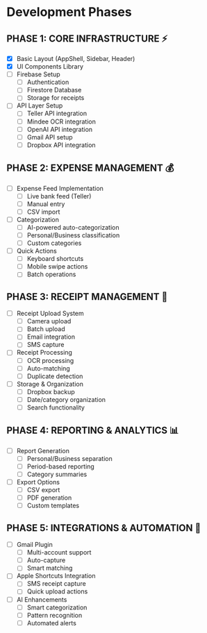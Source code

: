# Development Phases

## PHASE 1: CORE INFRASTRUCTURE ⚡
- [x] Basic Layout (AppShell, Sidebar, Header)
- [x] UI Components Library
- [ ] Firebase Setup
  - [ ] Authentication
  - [ ] Firestore Database
  - [ ] Storage for receipts
- [ ] API Layer Setup
  - [ ] Teller API integration
  - [ ] Mindee OCR integration
  - [ ] OpenAI API integration
  - [ ] Gmail API setup
  - [ ] Dropbox API integration

## PHASE 2: EXPENSE MANAGEMENT 💰
- [ ] Expense Feed Implementation
  - [ ] Live bank feed (Teller)
  - [ ] Manual entry
  - [ ] CSV import
- [ ] Categorization
  - [ ] AI-powered auto-categorization
  - [ ] Personal/Business classification
  - [ ] Custom categories
- [ ] Quick Actions
  - [ ] Keyboard shortcuts
  - [ ] Mobile swipe actions
  - [ ] Batch operations

## PHASE 3: RECEIPT MANAGEMENT 🧾
- [ ] Receipt Upload System
  - [ ] Camera upload
  - [ ] Batch upload
  - [ ] Email integration
  - [ ] SMS capture
- [ ] Receipt Processing
  - [ ] OCR processing
  - [ ] Auto-matching
  - [ ] Duplicate detection
- [ ] Storage & Organization
  - [ ] Dropbox backup
  - [ ] Date/category organization
  - [ ] Search functionality

## PHASE 4: REPORTING & ANALYTICS 📊
- [ ] Report Generation
  - [ ] Personal/Business separation
  - [ ] Period-based reporting
  - [ ] Category summaries
- [ ] Export Options
  - [ ] CSV export
  - [ ] PDF generation
  - [ ] Custom templates

## PHASE 5: INTEGRATIONS & AUTOMATION 🤖
- [ ] Gmail Plugin
  - [ ] Multi-account support
  - [ ] Auto-capture
  - [ ] Smart matching
- [ ] Apple Shortcuts Integration
  - [ ] SMS receipt capture
  - [ ] Quick upload actions
- [ ] AI Enhancements
  - [ ] Smart categorization
  - [ ] Pattern recognition
  - [ ] Automated alerts 